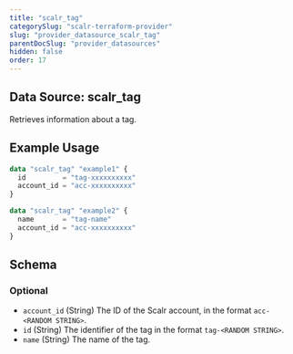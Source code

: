 ```yaml
---
title: "scalr_tag"
categorySlug: "scalr-terraform-provider"
slug: "provider_datasource_scalr_tag"
parentDocSlug: "provider_datasources"
hidden: false
order: 17
---
```

## Data Source: scalr_tag

Retrieves information about a tag.

## Example Usage

```terraform
data "scalr_tag" "example1" {
  id         = "tag-xxxxxxxxxx"
  account_id = "acc-xxxxxxxxxx"
}

data "scalr_tag" "example2" {
  name       = "tag-name"
  account_id = "acc-xxxxxxxxxx"
}
```

<!-- schema generated by tfplugindocs -->
## Schema

### Optional

- `account_id` (String) The ID of the Scalr account, in the format `acc-<RANDOM STRING>`.
- `id` (String) The identifier of the tag in the format `tag-<RANDOM STRING>`.
- `name` (String) The name of the tag.
